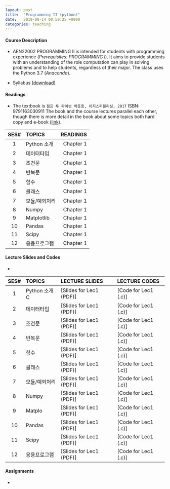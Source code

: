 ```yaml
---
layout: post
title:  "Programming II (python)"
date:   2019-08-14 00:59:25 +0900
categories: teaching
---
```

#### **Course Description**
- AEN22002 PROGRAMMING II is intended for students with programming experience (*Prerequisites: PROGRAMMING I*). It aims to provide students with an understanding of the role computation can play in solving problems and to help students, regardless of their major. The class uses the Python 3.7 (*Anaconda*).

- Syllabus [[download]][downsyl]


#### **Readings**
- The textbook is `점프 투 파이썬 박응용, 이지스퍼블리싱, 2017` ISBN: 9791163030911  The book and the course lectures parallel each other, though there is more detail in the book about some topics both hard copy and e-book [(link)](https://wikidocs.net/book/1).

|SES# | TOPICS | READINGS |
|:---:|:---|---:|
|1| Python 소개  | Chapter 1 |
|2| 데이터타입 | Chapter 1 |
|3| 조건문 | Chapter 1 |
|4| 반복문 | Chapter 1 |
|5| 함수 | Chapter 1 |
|6| 클래스 | Chapter 1 |
|7| 모듈/예외처리 | Chapter 1 |
|8| Numpy | Chapter 1 |
|9| Matplotlib | Chapter 1 |
|10| Pandas | Chapter 1 |
|11| Scipy | Chapter 1 |
|12| 응용프로그램 | Chapter 1 |


#### **Lecture Slides and Codes**
- 
|SES# | TOPICS | LECTURE SLIDES | LECTURE CODES |
|:---:|:---|:---|:---| 
|1| Python 소개C  | [Slides for Lec1 (PDF)] | [Code for Lec1 (.c)]|
|2| 데이터타입  | [Slides for Lec1 (PDF)] | [Code for Lec1 (.c)]|
|3| 조건문  | [Slides for Lec1 (PDF)] | [Code for Lec1 (.c)]|
|4| 반복문  | [Slides for Lec1 (PDF)] | [Code for Lec1 (.c)]|
|5| 함수  | [Slides for Lec1 (PDF)] | [Code for Lec1 (.c)]|
|6| 클래스  | [Slides for Lec1 (PDF)] | [Code for Lec1 (.c)]|
|7| 모듈/예외처리 | [Slides for Lec1 (PDF)] | [Code for Lec1 (.c)]|
|8| Numpy | [Slides for Lec1 (PDF)] | [Code for Lec1 (.c)]|
|9| Matplo  | [Slides for Lec1 (PDF)] | [Code for Lec1 (.c)]|
|10| Pandas | [Slides for Lec1 (PDF)] | [Code for Lec1 (.c)]|
|11| Scipy  | [Slides for Lec1 (PDF)] | [Code for Lec1 (.c)]|
|12| 응용프로그램 | [Slides for Lec1 (PDF)] | [Code for Lec1 (.c)]|

#### **Assignments**
-  

[downsyl]: <http://naver.com>